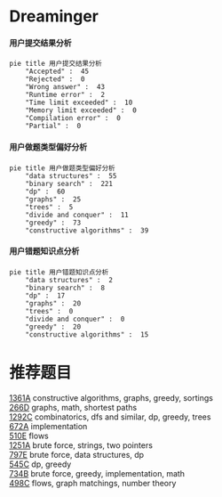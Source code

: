 # Dreaminger

<!-- tabs:start -->



#### **用户提交结果分析**

```mermaid
pie title 用户提交结果分析
    "Accepted" :  45
    "Rejected" :  0
    "Wrong answer" :  43
    "Runtime error" :  2
    "Time limit exceeded" :  10
    "Memory limit exceeded" :  0
    "Compilation error" :  0
    "Partial" :  0
```

#### **用户做题类型偏好分析**

```mermaid
pie title 用户做题类型偏好分析
    "data structures" :  55
    "binary search" :  221
    "dp" :  60
    "graphs" :  25
    "trees" :  5
    "divide and conquer" :  11
    "greedy" :  73
    "constructive algorithms" :  39
```
#### **用户错题知识点分析**

```mermaid
pie title 用户错题知识点分析
    "data structures" :  2
    "binary search" :  8
    "dp" :  17
    "graphs" :  20
    "trees" :  0
    "divide and conquer" :  0
    "greedy" :  20
    "constructive algorithms" :  15
```



<!-- tabs:end -->
# 推荐题目
[1361A](https://codeforces.com/contest/1361/problem/A)		constructive algorithms,
                        graphs,
                        greedy,
                        sortings		  
[266D](https://codeforces.com/contest/266/problem/D)		graphs,
                        math,
                        shortest paths		  
[1292C](https://codeforces.com/contest/1292/problem/C)		combinatorics,
                        dfs and similar,
                        dp,
                        greedy,
                        trees		  
[672A](https://codeforces.com/contest/672/problem/A)		implementation		  
[510E](https://codeforces.com/contest/510/problem/E)		flows		  
[1251A](https://codeforces.com/contest/1251/problem/A)		brute force,
                        strings,
                        two pointers		  
[797E](https://codeforces.com/contest/797/problem/E)		brute force,
                        data structures,
                        dp		  
[545C](https://codeforces.com/contest/545/problem/C)		dp,
                        greedy		  
[734B](https://codeforces.com/contest/734/problem/B)		brute force,
                        greedy,
                        implementation,
                        math		  
[498C](https://codeforces.com/contest/498/problem/C)		flows,
                        graph matchings,
                        number theory		  

